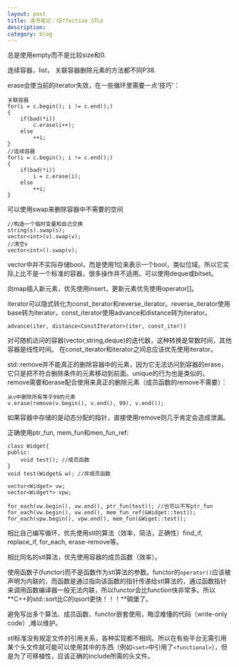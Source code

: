 ```yaml
---
layout: post
title: 读书笔记：《Effective STL》
description: 
category: blog
---
```


总是使用empty而不是比较size和0.

连续容器，list， 关联容器删除元素的方法都不同P38.

erase会使当前的iterator失效，在一些循环里需要一点'技巧'：

```
关联容器
for(i = c.begin(); i != c.end();)
{
	if(bad(*i))
		c.erase(i++);
	else
		++i;
}
//连续容器
for(i = c.begin(); i != c.end();)
{
	if(bad(*i))
		i = c.erase(i);
	else
		++i;
}
```

可以使用swap来删除容器中不需要的空间

```
//构造一个临时变量和自己交换
string(s).swap(s);
vector<int>(v).swap(v);
//清空v
vector<int>().swap(v);
```

vector<bool>中并不实际存储bool，而是使用1位来表示一个bool，类似位域。所以它实际上比不是一个标准的容器，很多操作并不适用。可以使用deque<bool>或bitset。

向map插入新元素，优先使用insert，更新元素优先使用operator[]。

iterator可以隐式转化为const_iterator和reverse_iterator。reverse_iterator使用base转为iterator，const_iterator使用advance和distance转为iterator。

```
advance(iter, distance<ConstIterator>(iter, const_iter))
```

对可随机访问的容器(vector,string,deque)的迭代器，这种转换是常数时间，其他容器是线性时间。
在const_iterator和iterator之间总应该优先使用iterator。

std::remove并不能真正的删除容器中的元素，因为它无法访问到容器的erase，它只是把不符合删除条件的元素移动到前面。unique的行为也是类似的。
remove需要和erase配合使用来真正的删除元素（成员函数的remove不需要）：

```
从v中删除所有等于99的元素
v.erase(remove(v.begin(), v.end(), 99), v.end());
```

如果容器中存储的是动态分配的指针，直接使用remove则几乎肯定会造成泄漏。


正确使用ptr_fun, mem_fun和men_fun_ref:

```
class Widget{
public:
    void test(); //成员函数
}
void test(Widget& w); //非成员函数

vector<Widget> vw;
vector<Widget*> vpw;

for_each(vw.begin(), vw.end(), ptr_fun(test)); //也可以不写ptr_fun
for_each(vw.begin(), vw.end(), mem_fun_ref(&Widget::test));
for_each(vpw.begin(), vpw.end(), mem_fun(&Wiget::test));
```

相比自己编写循环，优先使用stl的算法（效率，简洁，正确性）find_if, replace_if, for_each, erase-remove等。

相比同名的stl算法，优先使用容器的成员函数（效率）。

使用函数子(functor)而不是函数作为stl算法的参数。functor的`operator()`应该被声明为内联的，而函数是通过指向该函数的指针传递给stl算法的，通过函数指针来调用函数编译器一般无法内联，所以functor会比function快非常多。所以**C++的std::sort比C的qsort更快！！！**碉堡了。

避免写出多个算法、成员函数、functor嵌套使用，晦涩难懂的代码（write-only code）,难以维护。

stl标准没有规定文件的引用关系，各种实现都不相同。所以在有些平台无需引用某个头文件就可能可以使用其中的东西（例如`<set>`中引用了`<functional>`），但是为了可移植性，应该正确的include所需的头文件。